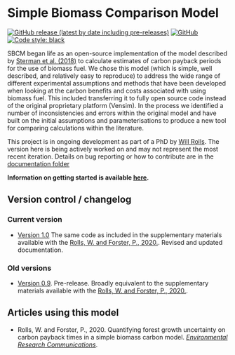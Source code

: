 
# Simple Biomass Comparison Model
[![GitHub release (latest by date including pre-releases)](https://img.shields.io/github/v/release/Priestley-Centre/SBCM?include_prereleases)](https://github.com/Priestley-Centre/SBCM/releases)
[![GitHub](https://img.shields.io/github/license/Priestley-Centre/SBCM)](https://github.com/Priestley-Centre/SBCM/blob/master/LICENSE)
[![Code style: black](https://img.shields.io/badge/code%20style-black-000000.svg)](https://github.com/psf/black)

SBCM began life as an open-source implementation of the model described by [Sterman et al. (2018)](https://iopscience.iop.org/article/10.1088/1748-9326/aaa512) to calculate estimates of carbon payback periods for the use of biomass fuel. We chose this model (which is simple, well described, and relatively easy to reproduce) to address the wide range of different experimental assumptions and methods that have been developed when looking at the carbon benefits and costs associated with using biomass fuel. This included transferring it to fully open source code instead of the original proprietary platform (Vensim). In the process we identified a number of inconsistencies and errors within the original model and have built on the initial assumptions and parameterisations to produce a new tool for comparing calculations within the literature. 

This project is in ongoing development as part of a PhD by [Will Rolls](https://www.researchgate.net/profile/Will_Rolls2). The version here is being actively worked on and may not represent the most recent iteration. Details on bug reporting or how to contribute are in the [documentation folder](https://github.com/Priestley-Centre/SBCM/blob/master/Documentation) 

**Information on getting started is available [here](https://github.com/Priestley-Centre/SBCM/blob/master/Documentation/Quickstart.md).**

## Version control / changelog

### Current version

- [Version 1.0](https://github.com/Priestley-Centre/SBCM/releases/tag/1.0) The same code as included in the supplementary materials available with the [Rolls, W. and Forster, P., 2020.](https://iopscience.iop.org/article/10.1088/2515-7620/ab7ff3). Revised and updated documentation.

### Old versions

- [Version 0.9](https://github.com/Priestley-Centre/SBCM/releases/tag/v0.91). Pre-release. Broadly equivalent to the supplementary materials available with the [Rolls, W. and Forster, P., 2020.](https://iopscience.iop.org/article/10.1088/2515-7620/ab7ff3).

## Articles using this model

- Rolls, W. and Forster, P., 2020. Quantifying forest growth uncertainty on carbon payback times in a simple biomass carbon model. [*Environmental Research Communications*](https://iopscience.iop.org/article/10.1088/2515-7620/ab7ff3).
